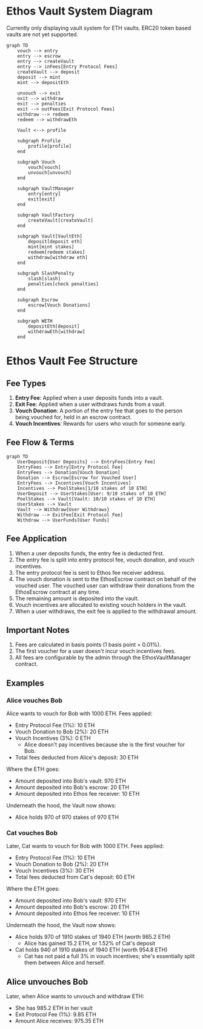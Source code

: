 # Ethos Vault System Diagram

Currently only displaying vault system for ETH vaults.
ERC20 token based vaults are not yet supported.

```mermaid
graph TD
    vouch --> entry
    entry --> escrow
    entry --> createVault
    entry --> inFees[Entry Protocol Fees]
    createVault --> deposit
    deposit --> mint
    mint --> depositEth

    unvouch --> exit
    exit --> withdraw
    exit --> penalties
    exit --> outFees[Exit Protocol Fees]
    withdraw --> redeem
    redeem --> withdrawEth

    Vault <--> profile

    subgraph Profile
        profile[profile]
    end

    subgraph Vouch
        vouch[vouch]
        unvouch[unvouch]
    end

    subgraph VaultManager
        entry[entry]
        exit[exit]
    end

    subgraph VaultFactory
        createVault[createVault]
    end

    subgraph Vault[VaultEth]
        deposit[deposit eth]
        mint[mint stakes]
        redeem[redeem stakes]
        withdraw[withdraw eth]
    end

    subgraph SlashPenalty
        slash[slash]
        penalties[check penalties]
    end

    subgraph Escrow
        escrow[Vouch Donations]
    end

    subgraph WETH
        depositEth[deposit]
        withdrawEth[withdraw]
    end
```

# Ethos Vault Fee Structure

## Fee Types

1. **Entry Fee**: Applied when a user deposits funds into a vault.
2. **Exit Fee**: Applied when a user withdraws funds from a vault.
3. **Vouch Donation**: A portion of the entry fee that goes to the person being vouched for, held in an escrow contract.
4. **Vouch Incentives**: Rewards for users who vouch for someone early.

## Fee Flow & Terms

```mermaid
graph TD
    UserDeposit{User Deposits} --> EntryFees[Entry Fee]
    EntryFees --> Entry[Entry Protocol Fee]
    EntryFees --> Donation[Vouch Donation]
    Donation --> Escrow[Escrow for Vouched User]
    EntryFees --> Incentives[Vouch Incentives]
    Incentives --> PoolStakes[1/10 stakes of 10 ETH]
    UserDeposit --> UserStakes[User: 9/10 stakes of 10 ETH]
    PoolStakes --> Vault[Vault: 10/10 stakes of 10 ETH]
    UserStakes --> Vault
    Vault --> Withdraw{User Withdraws}
    Withdraw --> ExitFee[Exit Protocol Fee]
    Withdraw --> UserFunds[User Funds]
```

## Fee Application

1. When a user deposits funds, the entry fee is deducted first.
2. The entry fee is split into entry protocol fee, vouch donation, and vouch incentives.
3. The entry protocol fee is sent to Ethos fee receiver address.
4. The vouch donation is sent to the EthosEscrow contract on behalf of the vouched user.
The vouched user can withdraw their donations from the EthosEscrow contract at any time.
5. The remaining amount is deposited into the vault.
6. Vouch incentives are allocated to existing vouch holders in the vault.
7. When a user withdraws, the exit fee is applied to the withdrawal amount.

## Important Notes

1. Fees are calculated in basis points (1 basis point = 0.01%).
2. The first voucher for a user doesn't incur vouch incentives fees.
3. All fees are configurable by the admin through the EthosVaultManager contract.

## Examples

### Alice vouches Bob

Alice wants to vouch for Bob with 1000 ETH. Fees applied:

* Entry Protocol Fee (1%): 10 ETH
* Vouch Donation to Bob (2%): 20 ETH
* Vouch Incentives (3%): 0 ETH
  * Alice doesn't pay incentives because she is the first voucher for Bob.
* Total fees deducted from Alice's deposit: 30 ETH

Where the ETH goes:

* Amount deposited into Bob's vault: 970 ETH
* Amount deposited into Bob's escrow: 20 ETH
* Amount deposited into Ethos fee receiver: 10 ETH

Underneath the hood, the Vault now shows:

* Alice holds 970 of 970 stakes of 970 ETH

### Cat vouches Bob

Later, Cat wants to vouch for Bob with 1000 ETH. Fees applied:

* Entry Protocol Fee (1%): 10 ETH
* Vouch Donation to Bob (2%): 20 ETH
* Vouch Incentives (3%): 30 ETH
* Total fees deducted from Cat's deposit: 60 ETH

Where the ETH goes:

* Amount deposited into Bob's vault: 970 ETH
* Amount deposited into Bob's escrow: 20 ETH
* Amount deposited into Ethos fee receiver: 10 ETH


Underneath the hood, the Vault now shows:

* Alice holds 970 of 1910 stakes of 1940 ETH (worth 985.2 ETH)
  * Alice has gained 15.2 ETH, or 1.52% of Cat's deposit
* Cat holds 940 of 1910 stakes of 1940 ETH (worth 954.8 ETH)
  * Cat has not paid a full 3% in vouch incentives; she's essentially split them between Alice and herself.

## Alice unvouches Bob

Later, when Alice wants to unvouch and withdraw ETH:

* She has 985.2 ETH in her vault
* Exit Protocol Fee (1%): 9.85 ETH
* Amount Alice receives: 975.35 ETH
